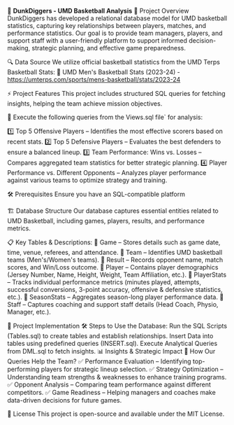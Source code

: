 🏀 **DunkDiggers - UMD Basketball Analysis**
📌 Project Overview
DunkDiggers has developed a relational database model for UMD basketball statistics, capturing key relationships between players, matches, and performance statistics. Our goal is to provide team managers, players, and support staff with a user-friendly platform to support informed decision-making, strategic planning, and effective game preparedness.

🔍 Data Source
We utilize official basketball statistics from the UMD Terps Basketball Stats:
📌 UMD Men's Basketball Stats (2023-24) - https://umterps.com/sports/mens-basketball/stats/2023-24

⚡ Project Features
This project includes structured SQL queries for fetching insights, helping the team achieve mission objectives.

🔹 Execute the following queries from the Views.sql file` for analysis:

1️⃣ Top 5 Offensive Players – Identifies the most effective scorers based on recent stats.
2️⃣ Top 5 Defensive Players – Evaluates the best defenders to ensure a balanced lineup.
3️⃣ Team Performance: Wins vs. Losses – Compares aggregated team statistics for better strategic planning.
4️⃣ Player Performance vs. Different Opponents – Analyzes player performance against various teams to optimize strategy and training.

🛠 Prerequisites
Ensure you have an SQL-compatible platform

🏗 Database Structure
Our database captures essential entities related to UMD Basketball, including games, players, results, and performance metrics.

📋 Key Tables & Descriptions:
📌 Game – Stores details such as game date, time, venue, referees, and attendance.
📌 Team – Identifies UMD basketball teams (Men's/Women's teams).
📌 Result – Records opponent name, match scores, and Win/Loss outcome.
📌 Player – Contains player demographics (Jersey Number, Name, Height, Weight, Team Affiliation, etc.).
📌 PlayerStats – Tracks individual performance metrics (minutes played, attempts, successful conversions, 3-point accuracy, offensive & defensive statistics, etc.).
📌 SeasonStats – Aggregates season-long player performance data.
📌 Staff – Captures coaching and support staff details (Head Coach, Physio, Manager, etc.).

🔄 Project Implementation
🛠 Steps to Use the Database:
Run the SQL Scripts (Tables.sql) to create tables and establish relationships.
Insert Data into tables using predefined queries (INSERT.sql).
Execute Analytical Queries from DML.sql to fetch insights.
📊 Insights & Strategic Impact
🎯 How Our Queries Help the Team?
✅ Performance Evaluation – Identifying top-performing players for strategic lineup selection.
✅ Strategy Optimization – Understanding team strengths & weaknesses to enhance training programs.
✅ Opponent Analysis – Comparing team performance against different competitors.
✅ Game Readiness – Helping managers and coaches make data-driven decisions for future games.

📜 License
This project is open-source and available under the MIT License.
